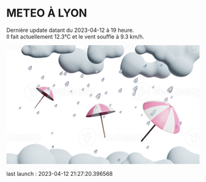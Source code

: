 # METEO À LYON

Dernière update datant du 2023-04-12 à 19 heure.  
Il fait actuellement 12.3°C et le vent souffle à 9.3 km/h.      

![](./.github/rain.png)

last launch : 2023-04-12 21:27:20.396568

